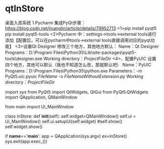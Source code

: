 # qtInStore
桌面入库系统
1.Pycharm 集成PyQt步骤：https://blog.csdn.net/jiyanglin/article/details/79952713
<1>pip install pyqt5 pip install pyqt5-tools
<2>Pycharm 中：settings->tools->external tools进行添加【配置后，可以在pycharm中tools->external tools直接调用对应的pyqt功能】
<3>设置Qt Designer
修改三个地方，其他地方默认：
Name：Qt Designer
Programs：D:\Program Files\Python35\Lib\site-packages\pyqt5-tools\designer.exe
Working directory：$ProjectFileDir$
<4>、配置PyUIC
设置四个地方，其他可以默认（我也不知道怎么改，那就默认吧）
Name：PyUIC
Programs：D:\Program Files\Python35\python.exe
Parameters：-m PyQt5.uic.pyuic  $FileName$ -o $FileNameWithoutExtension$.py
Working directory：$ProjectFileDir$

import sys
from PyQt5 import QtWidgets, QtGui
from PyQt5.QtWidgets import QApplication, QMainWindow

from main import Ui_MainWindow


class inStore:
    def __init__(self):
        self.widget=QMainWindow()
        self.ui = Ui_MainWindow()
        self.ui.setupUi(self.widget)
        #self.show()
        self.widget.show()

if __name__=='__main__':
    app = QApplication(sys.argv)
    ex=inStore()
    sys.exit(app.exec_())
